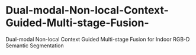 # Dual-modal-Non-local-Context-Guided-Multi-stage-Fusion-
Dual-modal Non-local Context Guided Multi-stage Fusion for Indoor RGB-D Semantic Segmentation
